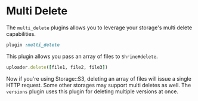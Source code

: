 # Multi Delete

The `multi_delete` plugins allows you to leverage your storage's multi delete
capabilities.

```rb
plugin :multi_delete
```

This plugin allows you pass an array of files to `Shrine#delete`.

```rb
uploader.delete([file1, file2, file3])
```

Now if you're using Storage::S3, deleting an array of files will issue a single
HTTP request. Some other storages may support multi deletes as well. The
`versions` plugin uses this plugin for deleting multiple versions at once.
